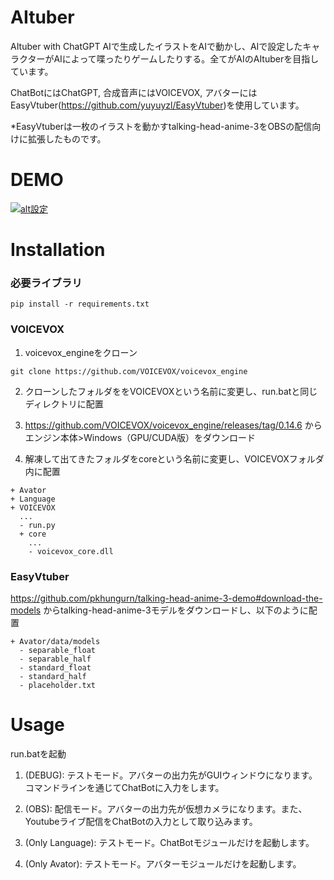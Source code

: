 # AItuber
AItuber with ChatGPT
AIで生成したイラストをAIで動かし、AIで設定したキャラクターがAIによって喋ったりゲームしたりする。全てがAIのAItuberを目指しています。

ChatBotにはChatGPT, 合成音声にはVOICEVOX, アバターにはEasyVtuber(https://github.com/yuyuyzl/EasyVtuber)を使用しています。

*EasyVtuberは一枚のイラストを動かすtalking-head-anime-3をOBSの配信向けに拡張したものです。

# DEMO
[![alt設定](http://img.youtube.com/vi/yQO-JehapRA/0.jpg)](https://www.youtube.com/watch?v=yQO-JehapRA)

# Installation
### 必要ライブラリ
```
pip install -r requirements.txt
```

### VOICEVOX
1. voicevox_engineをクローン
```
git clone https://github.com/VOICEVOX/voicevox_engine
```
2. クローンしたフォルダををVOICEVOXという名前に変更し、run.batと同じディレクトリに配置

3. https://github.com/VOICEVOX/voicevox_engine/releases/tag/0.14.6 からエンジン本体>Windows（GPU/CUDA版）をダウンロード

4. 解凍して出てきたフォルダをcoreという名前に変更し、VOICEVOXフォルダ内に配置
```
+ Avator
+ Language
+ VOICEVOX
  ...
  - run.py
  + core
    ...
    - voicevox_core.dll
```

### EasyVtuber
https://github.com/pkhungurn/talking-head-anime-3-demo#download-the-models からtalking-head-anime-3モデルをダウンロードし、以下のように配置
```
+ Avator/data/models
  - separable_float
  - separable_half
  - standard_float
  - standard_half
  - placeholder.txt
```

# Usage
run.batを起動
1. (DEBUG): テストモード。アバターの出力先がGUIウィンドウになります。コマンドラインを通じてChatBotに入力をします。

2. (OBS): 配信モード。アバターの出力先が仮想カメラになります。また、Youtubeライブ配信をChatBotの入力として取り込みます。

3. (Only Language): テストモード。ChatBotモジュールだけを起動します。

4. (Only Avator):  テストモード。アバターモジュールだけを起動します。
